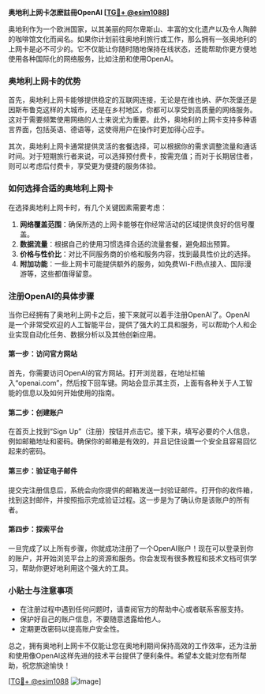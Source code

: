 **奥地利上网卡怎麽註冊OpenAI [[TG💪+ @esim1088](https://t.me/s/esim1088)]**

奥地利作为一个欧洲国家，以其美丽的阿尔卑斯山、丰富的文化遗产以及令人陶醉的咖啡馆文化而闻名。如果你计划前往奥地利旅行或工作，那么拥有一张奥地利的上网卡是必不可少的。它不仅能让你随时随地保持在线状态，还能帮助你更方便地使用各种国际化的网络服务，比如注册和使用OpenAI。

### 奥地利上网卡的优势

首先，奥地利上网卡能够提供稳定的互联网连接，无论是在维也纳、萨尔茨堡还是因斯布鲁克这样的大城市，还是在乡村地区，你都可以享受到高质量的网络服务。这对于需要频繁使用网络的人士来说尤为重要。此外，奥地利的上网卡支持多种语言界面，包括英语、德语等，这使得用户在操作时更加得心应手。

其次，奥地利上网卡通常提供灵活的套餐选择，可以根据你的需求调整流量和通话时间。对于短期旅行者来说，可以选择预付费卡，按需充值；而对于长期居住者，则可以考虑后付费卡，享受更为便捷的服务体验。

### 如何选择合适的奥地利上网卡

在选择奥地利上网卡时，有几个关键因素需要考虑：

1. **网络覆盖范围**：确保所选的上网卡能够在你经常活动的区域提供良好的信号覆盖。
2. **数据流量**：根据自己的使用习惯选择合适的流量套餐，避免超出预算。
3. **价格与性价比**：对比不同服务商的价格和服务内容，找到最具性价比的选择。
4. **附加功能**：一些上网卡可能提供额外的服务，如免费Wi-Fi热点接入、国际漫游等，这些都值得留意。

### 注册OpenAI的具体步骤

当你已经拥有了奥地利上网卡之后，接下来就可以着手注册OpenAI了。OpenAI是一个非常受欢迎的人工智能平台，提供了强大的工具和服务，可以帮助个人和企业实现自动化任务、数据分析以及其他创新应用。

#### 第一步：访问官方网站

首先，你需要访问OpenAI的官方网站。打开浏览器，在地址栏输入“openai.com”，然后按下回车键。网站会显示其主页，上面有各种关于人工智能的信息以及如何开始使用的指南。

#### 第二步：创建账户

在首页上找到“Sign Up”（注册）按钮并点击它。接下来，填写必要的个人信息，例如邮箱地址和密码。确保你的邮箱是有效的，并且记住设置一个安全且容易回忆起来的密码。

#### 第三步：验证电子邮件

提交完注册信息后，系统会向你提供的邮箱发送一封验证邮件。打开你的收件箱，找到这封邮件，并按照指示完成验证过程。这一步是为了确认你是该账户的所有者。

#### 第四步：探索平台

一旦完成了以上所有步骤，你就成功注册了一个OpenAI账户！现在可以登录到你的账户，并开始浏览平台上的资源和服务。你会发现有很多教程和技术文档可供学习，帮助你更好地利用这个强大的工具。

### 小贴士与注意事项

- 在注册过程中遇到任何问题时，请查阅官方的帮助中心或者联系客服支持。
- 保护好自己的账户信息，不要随意透露给他人。
- 定期更改密码以提高账户安全性。

总之，拥有奥地利上网卡不仅能让您在奥地利期间保持高效的工作效率，还为注册和使用像OpenAI这样先进的技术平台提供了便利条件。希望本文能对您有所帮助，祝您旅途愉快！

[[TG💪+ @esim1088](https://t.me/s/esim1088) ![Image](https://i.postimg.cc/4NQfJmqS/Snipaste-2025-05-13-00-14-12.png)]